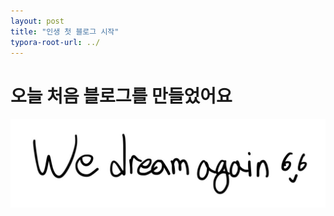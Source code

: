 ```yaml
---
layout: post
title: "인생 첫 블로그 시작"
typora-root-url: ../
---
```


# 오늘 처음 블로그를 만들었어요

![we_dream_again](/images/2024-03-07-first/we_dream_again-1709805804963-7.jpg)

